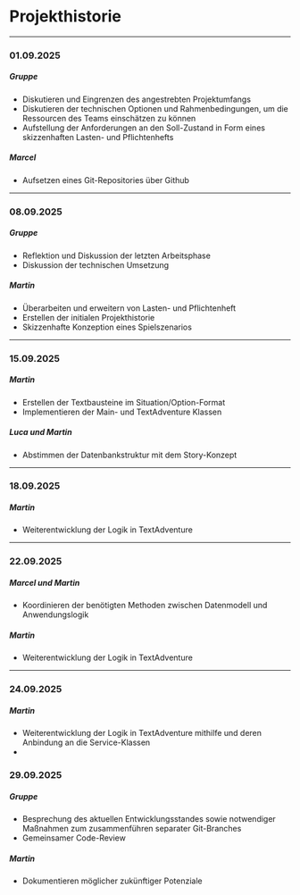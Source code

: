 # Projekthistorie


---
### 01.09.2025

##### Gruppe

- Diskutieren und Eingrenzen des angestrebten Projektumfangs
- Diskutieren der technischen Optionen und Rahmenbedingungen, um die Ressourcen des Teams einschätzen zu können
- Aufstellung der Anforderungen an den Soll-Zustand in Form eines skizzenhaften Lasten- und Pflichtenhefts

##### Marcel

- Aufsetzen eines Git-Repositories über Github

---

### 08.09.2025

##### Gruppe

- Reflektion und Diskussion der letzten Arbeitsphase
- Diskussion der technischen Umsetzung

##### Martin

- Überarbeiten und erweitern von Lasten- und Pflichtenheft
- Erstellen der initialen Projekthistorie
- Skizzenhafte Konzeption eines Spielszenarios

---

### 15.09.2025

##### Martin
- Erstellen der Textbausteine im Situation/Option-Format
- Implementieren der Main- und TextAdventure Klassen

##### Luca und Martin
- Abstimmen der Datenbankstruktur mit dem Story-Konzept

---

### 18.09.2025

##### Martin
- Weiterentwicklung der Logik in TextAdventure

---

### 22.09.2025

##### Marcel und Martin
- Koordinieren der benötigten Methoden zwischen Datenmodell und Anwendungslogik

##### Martin
- Weiterentwicklung der Logik in TextAdventure

---

### 24.09.2025

##### Martin
- Weiterentwicklung der Logik in TextAdventure mithilfe und deren Anbindung an die Service-Klassen 
-
### 29.09.2025

##### Gruppe
- Besprechung des aktuellen Entwicklungsstandes sowie notwendiger Maßnahmen zum zusammenführen separater Git-Branches
- Gemeinsamer Code-Review

##### Martin
- Dokumentieren möglicher zukünftiger Potenziale
